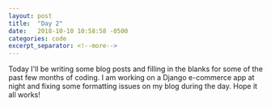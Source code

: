 ```yaml
---
layout: post
title:  "Day 2"
date:   2018-10-10 10:58:58 -0500
categories: code
excerpt_separator: <!--more-->
---
```

Today I'll be writing some blog posts and filling in the blanks for some of the past few months of coding.  I am working on a Django e-commerce app at night and fixing some formatting issues on my blog during the day.  Hope it all works!  